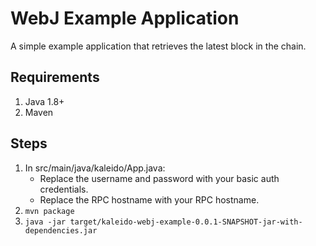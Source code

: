# WebJ Example Application

A simple example application that retrieves the latest block in the chain. 

## Requirements

1. Java 1.8+ 
2. Maven

## Steps
1. In src/main/java/kaleido/App.java:
   + Replace the username and password with your basic auth credentials.
   + Replace the RPC hostname with your RPC hostname.
2. `mvn package`
3. `java -jar target/kaleido-webj-example-0.0.1-SNAPSHOT-jar-with-dependencies.jar`


